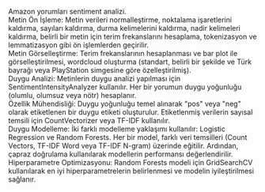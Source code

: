 Amazon yorumları sentiment analizi.                                                                                                                                                                                              
Metin Ön İşleme: Metin verileri normalleştirme, noktalama işaretlerini kaldırma, sayıları kaldırma, durma kelimelerini kaldırma, nadir kelimeleri kaldırma, belirli bir metin için terim frekanslarını hesaplama, tokenizasyon ve lemmatizasyon gibi ön işlemlerden geçirilir.                                                                                                                                                                                  
Metin Görselleştirme: Terim frekanslarının hesaplanması ve bar plot ile görselleştirilmesi, wordcloud oluşturma (standart, belirli bir şekilde ve Türk bayrağı veya PlayStation simgesine göre özelleştirilmiş).                 
Duygu Analizi: Metinlerin duygu analizi yapılması için SentimentIntensityAnalyzer kullanılır. Her bir yorumun duygu yoğunluğu (olumlu, olumsuz veya nötr) hesaplanır.                                                            
Özellik Mühendisliği: Duygu yoğunluğu temel alınarak "pos" veya "neg" olarak etiketlenen bir duygu etiketi oluşturulur. Etiketlenmiş verilerin sayısal temsili için CountVectorizer veya TF-IDF kullanılır.                      
Duygu Modelleme: İki farklı modelleme yaklaşımı kullanılır: Logistic Regression ve Random Forests. Her bir model, farklı veri temsilleri (Count Vectors, TF-IDF Word veya TF-IDF N-gram) üzerinde eğitilir. Ardından, çapraz doğrulama kullanılarak modellerin performansı değerlendirilir.                                                                                                                                                                   
Hiperparametre Optimizasyonu: Random Forests modeli için GridSearchCV kullanılarak en iyi hiperparametrelerin belirlenmesi ve modelin iyileştirilmesi sağlanır.
